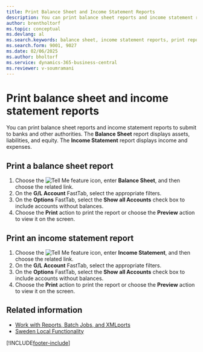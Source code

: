 ```yaml
---
title: Print Balance Sheet and Income Statement Reports
description: You can print balance sheet reports and income statement reports to submit to banks and other authorities.
author: brentholtorf
ms.topic: conceptual
ms.devlang: al
ms.search.keywords: balance sheet, income statement reports, print reports
ms.search.form: 9001, 9027
ms.date: 02/06/2025
ms.author: bholtorf
ms.service: dynamics-365-business-central
ms.reviewer: v-soumramani
---
```


# Print balance sheet and income statement reports

You can print balance sheet reports and income statement reports to submit to banks and other authorities. The **Balance Sheet** report displays assets, liabilities, and equity. The **Income Statement** report displays income and expenses.  

## Print a balance sheet report  

1. Choose the ![Tell Me feature](../../media/ui-search/search_small.png "Tell me what you want to do") icon, enter **Balance Sheet**, and then choose the related link.  
1. On the **G/L Account** FastTab, select the appropriate filters.  
1. On the **Options** FastTab, select the **Show all Accounts** check box to include accounts without balances.  
1. Choose the **Print** action to print the report or choose the **Preview** action to view it on the screen.  

## Print an income statement report  

1. Choose the ![Tell Me feature](../../media/ui-search/search_small.png "Tell me what you want to do") icon, enter **Income Statement**, and then choose the related link.  
1. On the **G/L Account** FastTab, select the appropriate filters.  
1. On the **Options** FastTab, select the **Show all Accounts** check box to include accounts without balances.  
1. Choose the **Print** action to print the report or choose the **Preview** action to view it on the screen.  

## Related information

- [Work with Reports, Batch Jobs, and XMLports](../../ui-work-report.md)
- [Sweden Local Functionality](sweden-local-functionality.md)

[!INCLUDE[footer-include](../../includes/footer-banner.md)]

